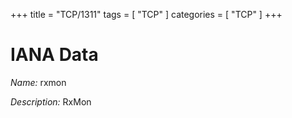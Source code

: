 +++
title = "TCP/1311"
tags = [ "TCP" ]
categories = [ "TCP" ]
+++

# IANA Data

_Name:_ rxmon

_Description:_ RxMon

